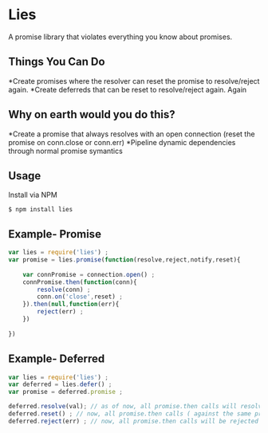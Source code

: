 # Lies

A promise library that violates everything you know about promises.

## Things You Can Do

 *Create promises where the resolver can reset the promise to resolve/reject again.
 *Create deferreds that can be reset to resolve/reject again. Again


## Why on earth would you do this?

  *Create a promise that always resolves with an open connection (reset the promise on conn.close or conn.err)
  *Pipeline dynamic dependencies through normal promise symantics

## Usage

Install via NPM

    $ npm install lies

## Example- Promise

```javascript
var lies = require('lies') ;
var promise = lies.promise(function(resolve,reject,notify,reset){
	
	var connPromise = connection.open() ;
	connPromise.then(function(conn){	
		resolve(conn) ;
		conn.on('close',reset) ;
	}).then(null,function(err){
		reject(err) ;
	})
	
})
```
## Example- Deferred

```javascript
var lies = require('lies') ;
var deferred = lies.defer() ;
var promise = deferred.promise ;

deferred.resolve(val); // as of now, all promise.then calls will resolve with a value
deferred.reset() ; // now, all promise.then calls ( against the same promise ) will be pending until resolved or rejected again
deferred.reject(err) ; // now, all promise.then calls will be rejected as the state has changed
```
